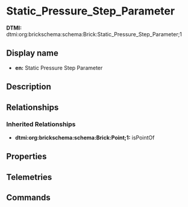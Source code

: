 # Static_Pressure_Step_Parameter
**DTMI:** dtmi:org:brickschema:schema:Brick:Static_Pressure_Step_Parameter;1
## Display name
- **en:** Static Pressure Step Parameter
## Description
## Relationships
### Inherited Relationships
* **dtmi:org:brickschema:schema:Brick:Point;1:** isPointOf
## Properties
## Telemetries
## Commands
